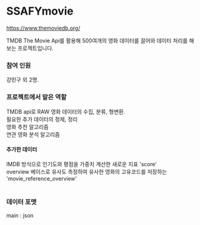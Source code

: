 # SSAFYmovie

https://www.themoviedb.org/

TMDB The Movie Api를 활용해 500여개의 영화 데이터를 끌어와 데이터 처리를 해보는 프로젝트입니다.

<h3>참여 인원</h3>
강민구 외 2명. 
  
<h3>프로젝트에서 맡은 역할</h3>
  TMDB api로 RAW 영화 데이터의 수집, 분류, 형변환.<br>
  필요한 추가 데이터의 정제, 정리<br>
  영화 추천 알고리즘<br>
  연관 영화 분석 알고리즘<br>
  <h4>추가한 데이터</h4>
  IMDB 방식으로 인기도와 평점을 가중치 계산한 새로운 지표 'score'<br>
  overview 베이스로 유사도 측정하여 유사한 영화의 고유코드를 저장하는 'movie_reference_overview'<br>
  <br>
<h3>데이터 포맷</h3>
  main : json<br>


